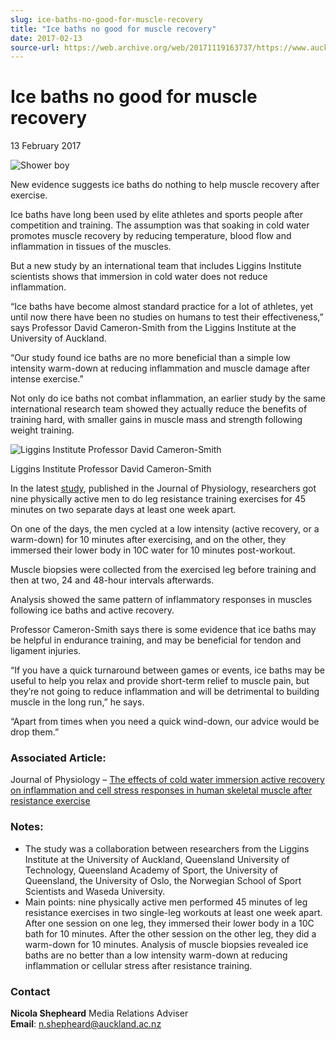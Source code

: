 ```yaml
---
slug: ice-baths-no-good-for-muscle-recovery
title: "Ice baths no good for muscle recovery"
date: 2017-02-13
source-url: https://web.archive.org/web/20171119163737/https://www.auckland.ac.nz/en/about/news-events-and-notices/news/news-2017/02/ice-baths-no-good-for-muscle-recovery.html
---
```

Ice baths no good for muscle recovery
=====================================

13 February 2017

![Shower boy](https://www.auckland.ac.nz/en/about/news-events-and-notices/news/news-2017/02/ice-baths-no-good-for-muscle-recovery/_jcr_content/par/textimage/image.img.jpg/1487124499278.jpg "Shower boy")

New evidence suggests ice baths do nothing to help muscle recovery after exercise.

Ice baths have long been used by elite athletes and sports people after competition and training. The assumption was that soaking in cold water promotes muscle recovery by reducing temperature, blood flow and inflammation in tissues of the muscles.

But a new study by an international team that includes Liggins Institute scientists shows that immersion in cold water does not reduce inflammation.

“Ice baths have become almost standard practice for a lot of athletes, yet until now there have been no studies on humans to test their effectiveness,” says Professor David Cameron-Smith from the Liggins Institute at the University of Auckland.

“Our study found ice baths are no more beneficial than a simple low intensity warm-down at reducing inflammation and muscle damage after intense exercise.”

Not only do ice baths not combat inflammation, an earlier study by the same international research team showed they actually reduce the benefits of training hard, with smaller gains in muscle mass and strength following weight training.

![Liggins Institute Professor David Cameron-Smith](https://www.auckland.ac.nz/en/about/news-events-and-notices/news/news-2017/02/ice-baths-no-good-for-muscle-recovery/_jcr_content/par/textimage_0/image.img.jpg/1487124614323.jpg "Liggins Institute Professor David Cameron-Smith")

Liggins Institute Professor David Cameron-Smith

In the latest [study](https://www.ncbi.nlm.nih.gov/pubmed/27704555), published in the Journal of Physiology, researchers got nine physically active men to do leg resistance training exercises for 45 minutes on two separate days at least one week apart.

On one of the days, the men cycled at a low intensity (active recovery, or a warm-down) for 10 minutes after exercising, and on the other, they immersed their lower body in 10C water for 10 minutes post-workout.

Muscle biopsies were collected from the exercised leg before training and then at two, 24 and 48-hour intervals afterwards.

Analysis showed the same pattern of inflammatory responses in muscles following ice baths and active recovery.

Professor Cameron-Smith says there is some evidence that ice baths may be helpful in endurance training, and may be beneficial for tendon and ligament injuries.

“If you have a quick turnaround between games or events, ice baths may be useful to help you relax and provide short-term relief to muscle pain, but they’re not going to reduce inflammation and will be detrimental to building muscle in the long run,” he says.

“Apart from times when you need a quick wind-down, our advice would be drop them.”

### **Associated Article:**

Journal of Physiology – [The effects of cold water immersion active recovery on inflammation and cell stress responses in human skeletal muscle after resistance exercise](https://www.ncbi.nlm.nih.gov/pubmed/27704555)

### Notes:

*   The study was a collaboration between researchers from the Liggins Institute at the University of Auckland, Queensland University of Technology, Queensland Academy of Sport, the University of Queensland, the University of Oslo, the Norwegian School of Sport Scientists and Waseda University.
*   Main points: nine physically active men performed 45 minutes of leg resistance exercises in two single-leg workouts at least one week apart. After one session on one leg, they immersed their lower body in a 10C bath for 10 minutes. After the other session on the other leg, they did a warm-down for 10 minutes. Analysis of muscle biopsies revealed ice baths are no better than a low intensity warm-down at reducing inflammation or cellular stress after resistance training.

### **Contact**

**Nicola Shepheard** Media Relations Adviser **Email**: [n.shepheard@auckland.ac.nz](mailto:n.shepheard@auckland.ac.nz)